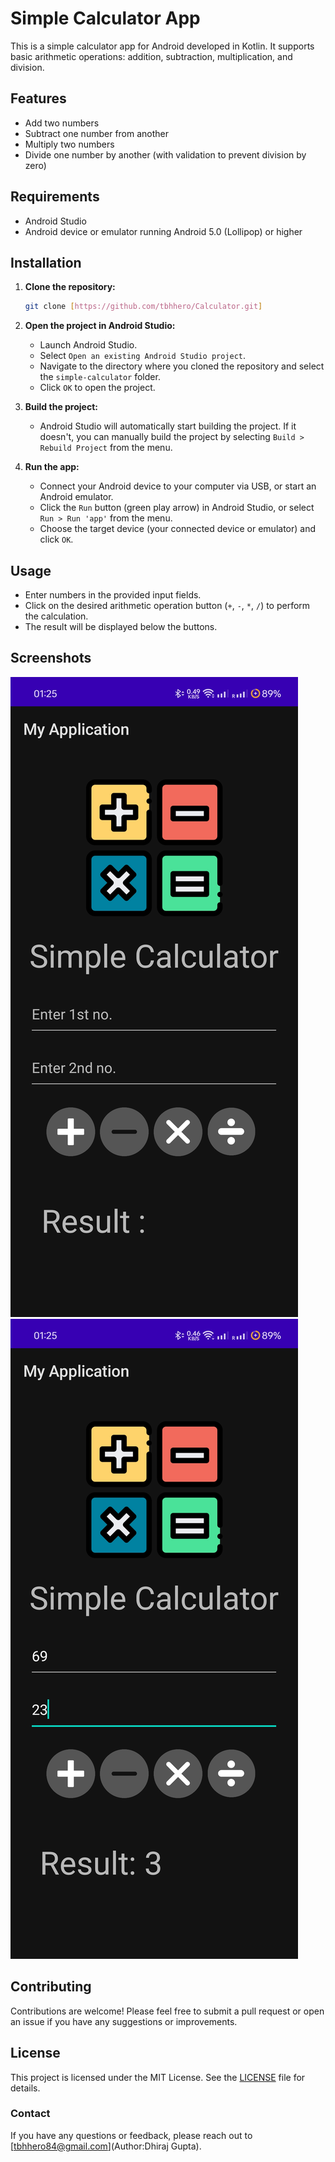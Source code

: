 # Simple Calculator App

This is a simple calculator app for Android developed in Kotlin. It supports basic arithmetic operations: addition, subtraction, multiplication, and division.

## Features

- Add two numbers
- Subtract one number from another
- Multiply two numbers
- Divide one number by another (with validation to prevent division by zero)

## Requirements

- Android Studio
- Android device or emulator running Android 5.0 (Lollipop) or higher

## Installation

1. **Clone the repository:**

    ```sh
    git clone [https://github.com/tbhhero/Calculator.git]
    ```

2. **Open the project in Android Studio:**
    - Launch Android Studio.
    - Select `Open an existing Android Studio project`.
    - Navigate to the directory where you cloned the repository and select the `simple-calculator` folder.
    - Click `OK` to open the project.

3. **Build the project:**
    - Android Studio will automatically start building the project. If it doesn't, you can manually build the project by selecting `Build > Rebuild Project` from the menu.

4. **Run the app:**
    - Connect your Android device to your computer via USB, or start an Android emulator.
    - Click the `Run` button (green play arrow) in Android Studio, or select `Run > Run 'app'` from the menu.
    - Choose the target device (your connected device or emulator) and click `OK`.

## Usage

- Enter numbers in the provided input fields.
- Click on the desired arithmetic operation button (`+`, `-`, `*`, `/`) to perform the calculation.
- The result will be displayed below the buttons.

## Screenshots

![Screenshot 1](screenshots/Screenshot_1.png)
![Screenshot 2](screenshots/Screenshot_2.png)
## Contributing

Contributions are welcome! Please feel free to submit a pull request or open an issue if you have any suggestions or improvements.

## License

This project is licensed under the MIT License. See the [LICENSE](LICENSE) file for details.

### Contact

If you have any questions or feedback, please reach out to [tbhhero84@gmail.com](Author:Dhiraj Gupta).
